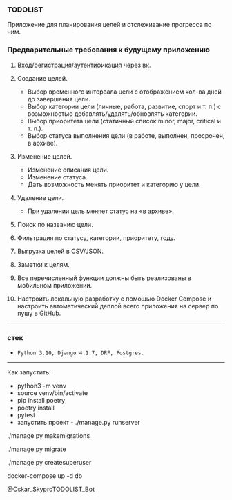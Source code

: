 
### TODOLIST

Приложение для планирования целей и отслеживание прогресса по ним.

### Предварительные требования к будущему приложению

1. Вход/регистрация/аутентификация через вк.
2. Создание целей.
   - Выбор временного интервала цели с отображением кол-ва дней до завершения цели.
   - Выбор категории цели (личные, работа, развитие, спорт и т. п.) с возможностью добавлять/удалять/обновлять категории.
   - Выбор приоритета цели (статичный список minor, major, critical и т. п.).
   - Выбор статуса выполнения цели (в работе, выполнен, просрочен, в архиве).

3. Изменение целей.
   - Изменение описания цели.
   - Изменение статуса.
   - Дать возможность менять приоритет и категорию у цели.

4. Удаление цели.
   - При удалении цель меняет статус на «в архиве».
 
5. Поиск по названию цели.
6. Фильтрация по статусу, категории, приоритету, году.
7. Выгрузка целей в CSV/JSON.
8. Заметки к целям.
9. Все перечисленный функции должны быть реализованы в мобильном приложении.
10. Настроить локальную разработку с помощью Docker Compose и настроить автоматический деплой всего приложения на сервер по пушу в GitHub.
_________________________________________________________________________________________________________________________

### стек
*     Python 3.10, Django 4.1.7, DRF, Postgres.
_________________________________________________________________________________________________________________________

Как запустить:
   - python3 -m venv   
   - source venv/bin/activate
   - pip install poetry
   - poetry install
   - pytest
   - запустить проект - ./manage.py runserver

./manage.py makemigrations

./manage.py migrate

./manage.py createsuperuser

docker-compose up -d db 



@Oskar_SkyproTODOLIST_Bot
